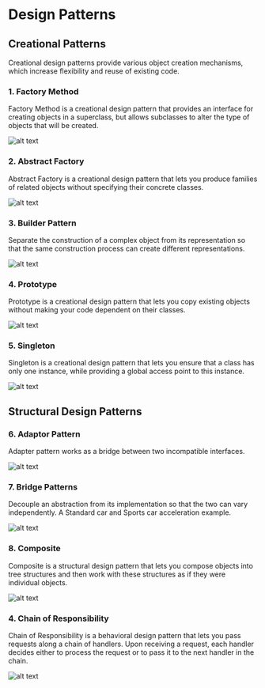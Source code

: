 # Design Patterns

## Creational Patterns
Creational design patterns provide various object creation mechanisms, which increase flexibility and reuse of existing code.

### 1. Factory Method
Factory Method is a creational design pattern that provides an interface for creating objects in a superclass, but allows subclasses to alter the type of objects that will be created.

![alt text](https://refactoring.guru/images/patterns/diagrams/factory-method/structure.png)

### 2. Abstract Factory
Abstract Factory is a creational design pattern that lets you produce families of related objects without specifying their concrete classes.

![alt text](https://refactoring.guru/images/patterns/diagrams/abstract-factory/structure.png)

### 3. Builder Pattern
Separate the construction of a complex object from its representation so that the same construction process can create different representations.

![alt text](https://refactoring.guru/images/patterns/diagrams/builder/structure.png)

### 4. Prototype
Prototype is a creational design pattern that lets you copy existing objects without making your code dependent on their classes.

![alt text](https://refactoring.guru/images/patterns/diagrams/prototype/structure.png)

### 5. Singleton
Singleton is a creational design pattern that lets you ensure that a class has only one instance, while providing a global access point to this instance.

![alt text](https://refactoring.guru/images/patterns/diagrams/singleton/structure.png)

## Structural Design Patterns

### 6. Adaptor Pattern
Adapter pattern works as a bridge between two incompatible interfaces. 

![alt text](https://refactoring.guru/images/patterns/diagrams/adapter/structure-object-adapter.png)

### 7. Bridge Patterns
Decouple an abstraction from its implementation so that the two can vary independently. A Standard car and Sports car acceleration example.

![alt text](https://refactoring.guru/images/patterns/diagrams/bridge/structure-en.png)

### 8. Composite
Composite is a structural design pattern that lets you compose objects into tree structures and then work with these structures as if they were individual objects.

![alt text](https://refactoring.guru/images/patterns/diagrams/bridge/structure-en.png)

### 4. Chain of Responsibility
Chain of Responsibility is a behavioral design pattern that lets you pass requests along a chain of handlers. Upon receiving a request, each handler decides either to process the request or to pass it to the next handler in the chain.

![alt text](https://refactoring.guru/images/patterns/diagrams/chain-of-responsibility/structure.png)
